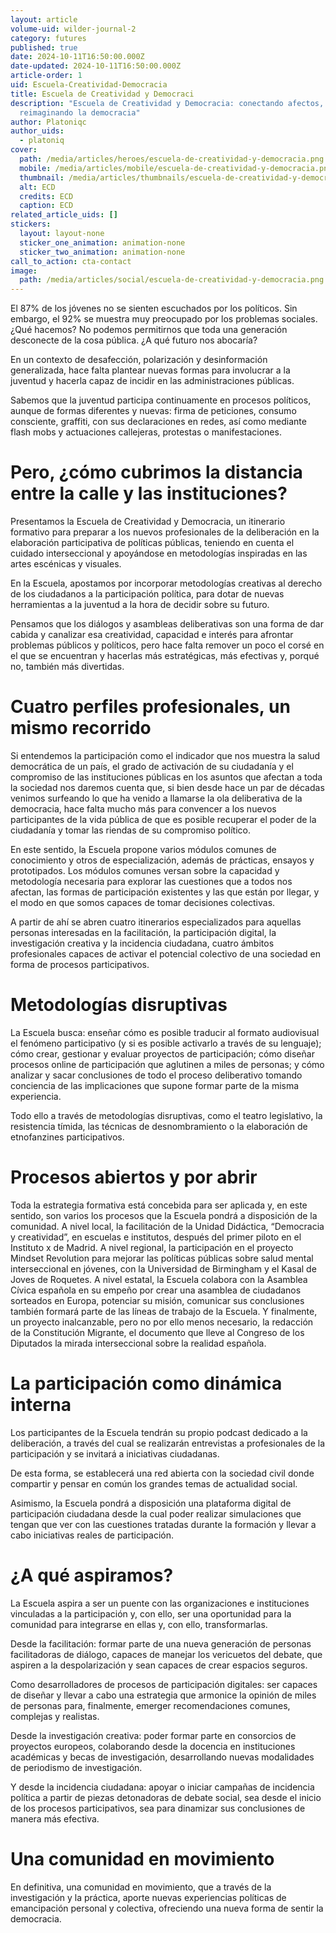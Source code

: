 ```yaml
---
layout: article
volume-uid: wilder-journal-2
category: futures
published: true
date: 2024-10-11T16:50:00.000Z
date-updated: 2024-10-11T16:50:00.000Z
article-order: 1
uid: Escuela-Creatividad-Democracia
title: Escuela de Creatividad y Democraci
description: "Escuela de Creatividad y Democracia: conectando afectos,
  reimaginando la democracia"
author: Platoniqc
author_uids:
  - platoniq
cover:
  path: /media/articles/heroes/escuela-de-creatividad-y-democracia.png
  mobile: /media/articles/mobile/escuela-de-creatividad-y-democracia.png
  thumbnail: /media/articles/thumbnails/escuela-de-creatividad-y-democracia.png
  alt: ECD
  credits: ECD
  caption: ECD
related_article_uids: []
stickers:
  layout: layout-none
  sticker_one_animation: animation-none
  sticker_two_animation: animation-none
call_to_action: cta-contact
image:
  path: /media/articles/social/escuela-de-creatividad-y-democracia.png
---
```

El 87% de los jóvenes no se sienten escuchados por los políticos. Sin embargo, el 92% se muestra muy preocupado por los problemas sociales. ¿Qué hacemos? No podemos permitirnos que toda una generación desconecte de la cosa pública. ¿A qué futuro nos abocaría?

En un contexto de desafección, polarización y desinformación generalizada, hace falta plantear nuevas formas para involucrar a la juventud y hacerla capaz de incidir en las administraciones públicas.

Sabemos que la juventud participa continuamente en procesos políticos, aunque de formas diferentes y nuevas: firma de peticiones, consumo consciente, graffiti, con sus declaraciones en redes, así como mediante flash mobs y actuaciones callejeras, protestas o manifestaciones.

# Pero, ¿cómo cubrimos la distancia entre la calle y las instituciones?

Presentamos la Escuela de Creatividad y Democracia, un itinerario formativo para preparar a los nuevos profesionales de la deliberación en la elaboración participativa de políticas públicas, teniendo en cuenta el cuidado interseccional y apoyándose en metodologías inspiradas en las artes escénicas y visuales. 

En la Escuela, apostamos por incorporar metodologías creativas al derecho de los ciudadanos a la participación política, para dotar de nuevas herramientas a la juventud a la hora de decidir sobre su futuro.

Pensamos que los diálogos y asambleas deliberativas son una forma de dar cabida y canalizar esa creatividad, capacidad e interés para afrontar problemas públicos y políticos, pero hace falta remover un poco el corsé en el que se encuentran y hacerlas más estratégicas, más efectivas y, porqué no, también más divertidas.

# Cuatro perfiles profesionales, un mismo recorrido

Si entendemos la participación como el indicador que nos muestra la salud democrática de un país, el grado de activación de su ciudadanía y el compromiso de las instituciones públicas en los asuntos que afectan a toda la sociedad nos daremos cuenta que, si bien desde hace un par de décadas venimos surfeando lo que ha venido a llamarse la ola deliberativa de la democracia, hace falta mucho más para convencer a los nuevos participantes de la vida pública de que es posible recuperar el poder de la ciudadanía y tomar las riendas de su compromiso político.

En este sentido, la Escuela propone varios módulos comunes de conocimiento y otros de especialización, además de prácticas, ensayos y prototipados. Los módulos comunes versan sobre la capacidad y metodología necesaria para explorar las cuestiones que a todos nos afectan, las formas de participación existentes y las que están por llegar, y el modo en que somos capaces de tomar decisiones colectivas. 

A partir de ahí se abren cuatro itinerarios especializados para aquellas personas interesadas en la facilitación, la participación digital, la investigación creativa y la incidencia ciudadana, cuatro ámbitos profesionales capaces de activar el potencial colectivo de una sociedad en forma de procesos participativos.

# Metodologías disruptivas

La Escuela busca: enseñar cómo es posible traducir al formato audiovisual el fenómeno participativo (y si es posible activarlo a través de su lenguaje); cómo crear, gestionar y evaluar proyectos de participación; cómo diseñar procesos online de participación que aglutinen a miles de personas; y cómo analizar y sacar conclusiones de todo el proceso deliberativo tomando conciencia de las implicaciones que supone formar parte de la misma experiencia.

Todo ello a través de metodologías disruptivas, como el teatro legislativo, la resistencia tímida, las técnicas de desnombramiento o la elaboración de etnofanzines participativos.

# Procesos abiertos y por abrir

Toda la estrategia formativa está concebida para ser aplicada y, en este sentido, son varios los procesos que la Escuela pondrá a disposición de la comunidad. A nivel local, la facilitación de la Unidad Didáctica, “Democracia y creatividad”, en escuelas e institutos, después del primer piloto en el Instituto x de Madrid. A nivel regional, la participación en el proyecto Mindset Revolution para mejorar las políticas públicas sobre salud mental interseccional en jóvenes, con la Universidad de Birmingham y el Kasal de Joves de Roquetes. A nivel estatal, la Escuela colabora con la Asamblea Cívica española en su empeño por crear una asamblea de ciudadanos sorteados en Europa, potenciar su misión, comunicar sus conclusiones también formará parte de las líneas de trabajo de la Escuela. Y finalmente, un proyecto inalcanzable, pero no por ello menos necesario, la redacción de la Constitución Migrante, el documento que lleve al Congreso de los Diputados la mirada interseccional sobre la realidad española.

# La participación como dinámica interna

Los participantes de la Escuela  tendrán su propio podcast dedicado a la deliberación, a través del cual se realizarán entrevistas a profesionales de la participación y se invitará a iniciativas ciudadanas.

De esta forma, se establecerá una red abierta con la sociedad civil donde compartir y pensar en común los grandes temas de actualidad social.

Asimismo, la Escuela pondrá a disposición una plataforma digital de participación ciudadana desde la cual poder realizar simulaciones que tengan que ver con las cuestiones tratadas durante la formación y llevar a cabo iniciativas reales de participación.

# ¿A qué aspiramos?

La Escuela aspira a ser un puente con las organizaciones e instituciones vinculadas a la participación y, con ello, ser una oportunidad para la comunidad para integrarse en ellas y, con ello, transformarlas. 

Desde la facilitación: formar parte de una nueva generación de personas facilitadoras de diálogo, capaces de manejar los vericuetos del debate, que aspiren a la despolarización y sean capaces de crear espacios seguros.

Como desarrolladores de procesos de participación digitales: ser capaces de diseñar y llevar a cabo una estrategia que armonice la opinión de miles de personas para, finalmente, emerger recomendaciones comunes, complejas y realistas.

Desde la investigación creativa: poder formar parte en consorcios de proyectos europeos, colaborando desde la docencia en instituciones académicas y becas de investigación, desarrollando nuevas modalidades de periodismo de investigación.

Y desde la incidencia ciudadana: apoyar o iniciar campañas de incidencia política a partir de piezas detonadoras de debate social, sea desde el inicio de los procesos participativos, sea para dinamizar sus conclusiones de manera más efectiva.

# Una comunidad en movimiento

En definitiva, una comunidad en movimiento, que a través de la investigación y la práctica, aporte nuevas experiencias políticas de emancipación personal y colectiva,  ofreciendo una nueva forma de sentir la democracia.
